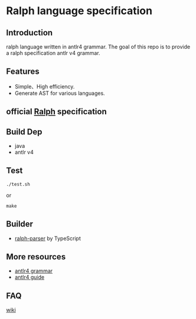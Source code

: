 # Ralph language specification

## Introduction
ralph language written in antlr4 grammar. The goal of this repo is to provide a ralph specification antlr v4 grammar.
## Features
* Simple、High efficiency.
* Generate AST for various languages.

## official [Ralph](https://github.com/alephium/alephium/tree/master/protocol/src/main/scala/org/alephium/protocol/vm/lang) specification

## Build Dep
* java
* antlr v4

## Test
```shell
./test.sh
```
 or
```shell
make
```

## Builder
* [ralph-parser](https://github.com/suyanlong/ralph-parser-ts) by TypeScript

## More resources
* [antlr4 grammar](https://github.com/antlr/antlr4/blob/master/doc/index.md)
* [antlr4 guide](https://github.com/antlr/grammars-v4)

## FAQ

[wiki](https://github.com/suyanlong/ralph-antlr4/wiki)



